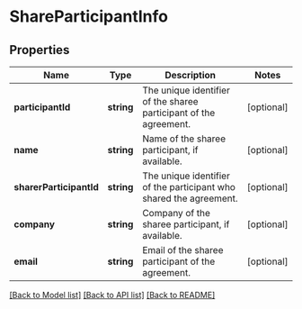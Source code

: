 # ShareParticipantInfo

## Properties
Name | Type | Description | Notes
------------ | ------------- | ------------- | -------------
**participantId** | **string** | The unique identifier of the sharee participant of the agreement. | [optional] 
**name** | **string** | Name of the sharee participant, if available. | [optional] 
**sharerParticipantId** | **string** | The unique identifier of the participant who shared the agreement. | [optional] 
**company** | **string** | Company of the sharee participant, if available. | [optional] 
**email** | **string** | Email of the sharee participant of the agreement. | [optional] 

[[Back to Model list]](../README.md#documentation-for-models) [[Back to API list]](../README.md#documentation-for-api-endpoints) [[Back to README]](../README.md)



